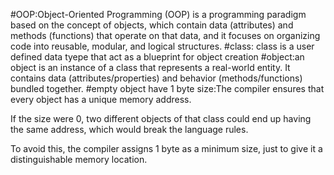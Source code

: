 #OOP:Object-Oriented Programming (OOP) is a programming paradigm based on the concept of objects, which contain data (attributes) and methods (functions) that operate on that data, and it focuses on organizing code into reusable, modular, and logical structures.
#class: class is a user defined data tyepe that act as a blueprint for object creation
#object:an object is an instance of a class that represents a real-world entity.
It contains data (attributes/properties) and behavior (methods/functions) bundled together.
#empty object have 1 byte size:The compiler ensures that every object has a unique memory address.

If the size were 0, two different objects of that class could end up having the same address, which would break the language rules.

To avoid this, the compiler assigns 1 byte as a minimum size, just to give it a distinguishable memory location.